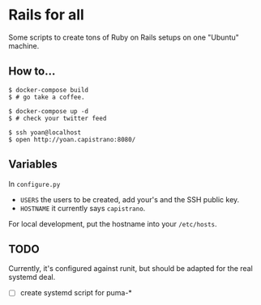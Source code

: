 # Rails for all

Some scripts to create tons of Ruby on Rails setups on one "Ubuntu" machine.

## How to...

```console
$ docker-compose build
$ # go take a coffee.

$ docker-compose up -d
$ # check your twitter feed

$ ssh yoan@localhost
$ open http://yoan.capistrano:8080/
```

## Variables

In `configure.py`

- `USERS` the users to be created, add your's and the SSH public key.
- `HOSTNAME` it currently says `capistrano`.

For local development, put the hostname into your `/etc/hosts`.

## TODO

Currently, it's configured against runit, but should be adapted for the real systemd deal.

- [ ] create systemd script for puma-*
